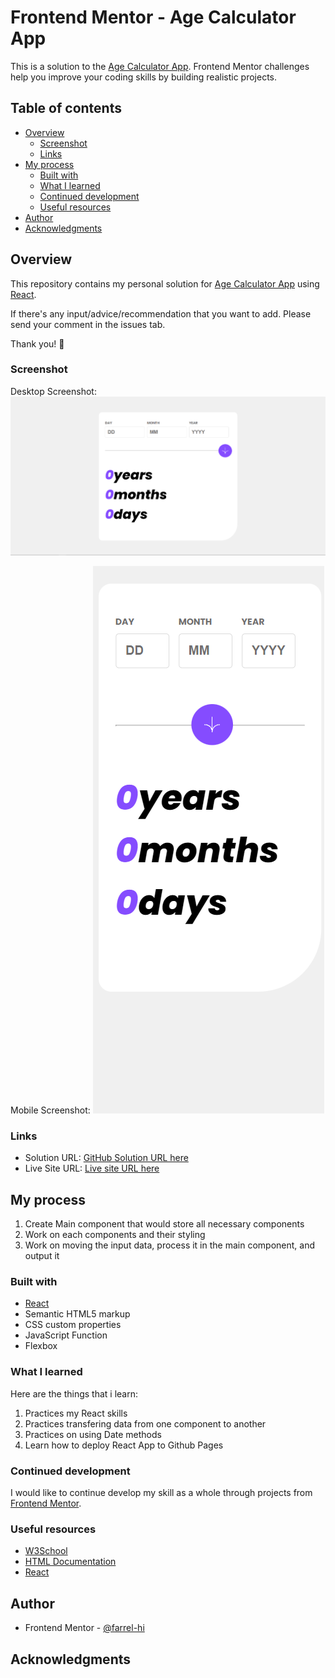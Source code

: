 # Frontend Mentor - Age Calculator App

This is a solution to the [Age Calculator App](https://www.frontendmentor.io/challenges/age-calculator-app-dF9DFFpj-Q). Frontend Mentor challenges help you improve your coding skills by building realistic projects. 
## Table of contents

- [Overview](#overview)
  - [Screenshot](#screenshot)
  - [Links](#links)
- [My process](#my-process)
  - [Built with](#built-with)
  - [What I learned](#what-i-learned)
  - [Continued development](#continued-development)
  - [Useful resources](#useful-resources)
- [Author](#author)
- [Acknowledgments](#acknowledgments)

## Overview
This repository contains my personal solution for [Age Calculator App](https://www.frontendmentor.io/challenges/age-calculator-app-dF9DFFpj-Q) using [React](https://react.dev/).

If there's any input/advice/recommendation that you want to add. Please send your comment in the issues tab.

Thank you! 🙏

### Screenshot

Desktop Screenshot:
![](./screenshot/desktop-screenshot.png)

Mobile Screenshot:
![](./screenshot/mobile-screenshot.png)


### Links

- Solution URL: [GitHub Solution URL here](https://github.com/farrel-hi/frontend-mentor-age-calculator-react-app-main)
- Live Site URL: [Live site URL here](https://farrel-hi.github.io/frontend-mentor-age-calculator-react-app-main/)

## My process
1. Create Main component that would store all necessary components
2. Work on each components and their styling
3. Work on moving the input data, process it in the main component, and output it

### Built with

- [React](https://react.dev/)
- Semantic HTML5 markup
- CSS custom properties
- JavaScript Function
- Flexbox

### What I learned

Here are the things that i learn:
1. Practices my React skills
2. Practices transfering data from one component to another
3. Practices on using Date methods
4. Learn how to deploy React App to Github Pages

### Continued development

I would like to continue develop my skill as a whole through projects from [Frontend Mentor](https://www.frontendmentor.io/).

### Useful resources

- [W3School](https://www.w3schools.com/)
- [HTML Documentation](https://developer.mozilla.org/en-US/docs/Web/HTML)
- [React](https://react.dev/)

## Author

- Frontend Mentor - [@farrel-hi](https://www.frontendmentor.io/profile/farrel-hi)

## Acknowledgments
